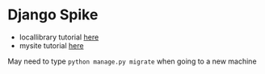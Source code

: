 # Django Spike
* locallibrary tutorial [here](https://developer.mozilla.org/en-US/docs/Learn/Server-side/Django)
* mysite tutorial [here](https://docs.djangoproject.com/en/2.0/intro/tutorial01/)

May need to type `python manage.py migrate` when going to a new machine